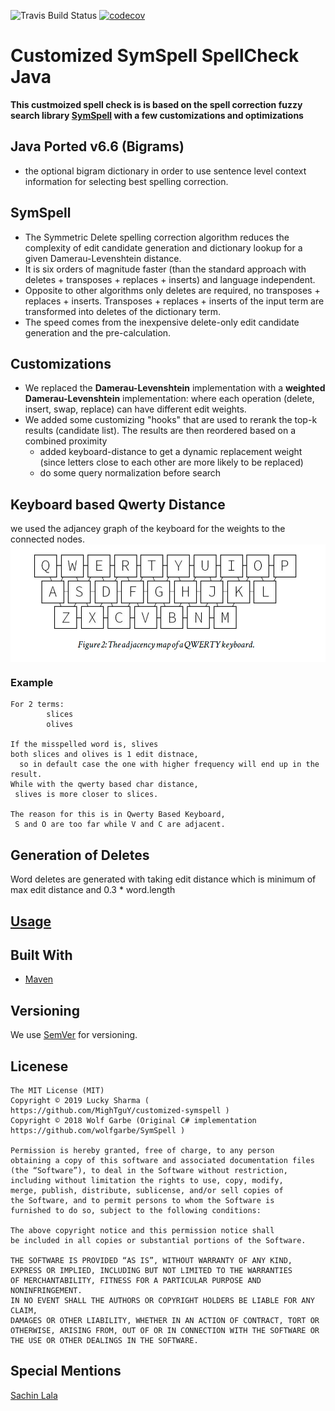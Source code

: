 ![Travis Build Status](https://travis-ci.org/MighTguY/customized-symspell.svg?branch=master)
[![codecov](https://codecov.io/gh/MighTguY/customized-symspell/branch/master/graph/badge.svg)](https://codecov.io/gh/MighTguY/customized-symspell)

# Customized SymSpell SpellCheck Java 
**This custmoized spell check is is based on the spell correction fuzzy search library [SymSpell](https://github.com/wolfgarbe/symspell) with a few customizations and optimizations**  

## Java Ported v6.6 (Bigrams)
* the optional bigram dictionary in order to use sentence level context information for selecting best spelling correction.


## SymSpell
* The Symmetric Delete spelling correction algorithm reduces the complexity of edit candidate generation and dictionary lookup for a given Damerau-Levenshtein distance. 
* It is six orders of magnitude faster (than the standard approach with deletes + transposes + replaces + inserts) and language independent.
* Opposite to other algorithms only deletes are required, no transposes + replaces + inserts. Transposes + replaces + inserts of the input term are transformed into deletes of the dictionary term.
* The speed comes from the inexpensive delete-only edit candidate generation and the pre-calculation.

## Customizations
* We replaced the **Damerau-Levenshtein** implementation with a **weighted Damerau-Levenshtein** implementation: where each operation (delete, insert, swap, replace) can have different edit weights.
* We added some customizing "hooks" that are used to rerank the top-k results (candidate list). The results are then reordered based on a combined proximity
  * added keyboard-distance to get a dynamic replacement weight (since letters close to each other are more likely to be replaced)
  * do some query normalization before search
  
## Keyboard based  Qwerty Distance

we used the adjancey graph of the keyboard for the weights to the connected nodes.
<img src="qwerty.png" align="center">

### Example
```
For 2 terms: 
        slices  
        olives

If the misspelled word is, slives 
both slices and olives is 1 edit distnace, 
  so in default case the one with higher frequency will end up in the result.
While with the qwerty based char distance,
 slives is more closer to slices.

The reason for this is in Qwerty Based Keyboard, 
 S and O are too far while V and C are adjacent.
```

## Generation of Deletes

Word deletes are generated with taking edit distance which is minimum of max edit distance and 0.3 * word.length
  
## [Usage](symspell-lib/README.md)
  
## Built With

* [Maven]()


## Versioning

We use [SemVer](http://semver.org/) for versioning. 

## Licenese

````
The MIT License (MIT)
Copyright © 2019 Lucky Sharma ( https://github.com/MighTguY/customized-symspell )
Copyright © 2018 Wolf Garbe (Original C# implementation https://github.com/wolfgarbe/SymSpell )

Permission is hereby granted, free of charge, to any person 
obtaining a copy of this software and associated documentation files
(the “Software”), to deal in the Software without restriction, 
including without limitation the rights to use, copy, modify,
merge, publish, distribute, sublicense, and/or sell copies of
the Software, and to permit persons to whom the Software is 
furnished to do so, subject to the following conditions:

The above copyright notice and this permission notice shall 
be included in all copies or substantial portions of the Software.

THE SOFTWARE IS PROVIDED “AS IS”, WITHOUT WARRANTY OF ANY KIND, 
EXPRESS OR IMPLIED, INCLUDING BUT NOT LIMITED TO THE WARRANTIES 
OF MERCHANTABILITY, FITNESS FOR A PARTICULAR PURPOSE AND NONINFRINGEMENT. 
IN NO EVENT SHALL THE AUTHORS OR COPYRIGHT HOLDERS BE LIABLE FOR ANY CLAIM, 
DAMAGES OR OTHER LIABILITY, WHETHER IN AN ACTION OF CONTRACT, TORT OR 
OTHERWISE, ARISING FROM, OUT OF OR IN CONNECTION WITH THE SOFTWARE OR 
THE USE OR OTHER DEALINGS IN THE SOFTWARE.
````

## Special Mentions
[Sachin Lala](https://github.com/sachinlala/)
